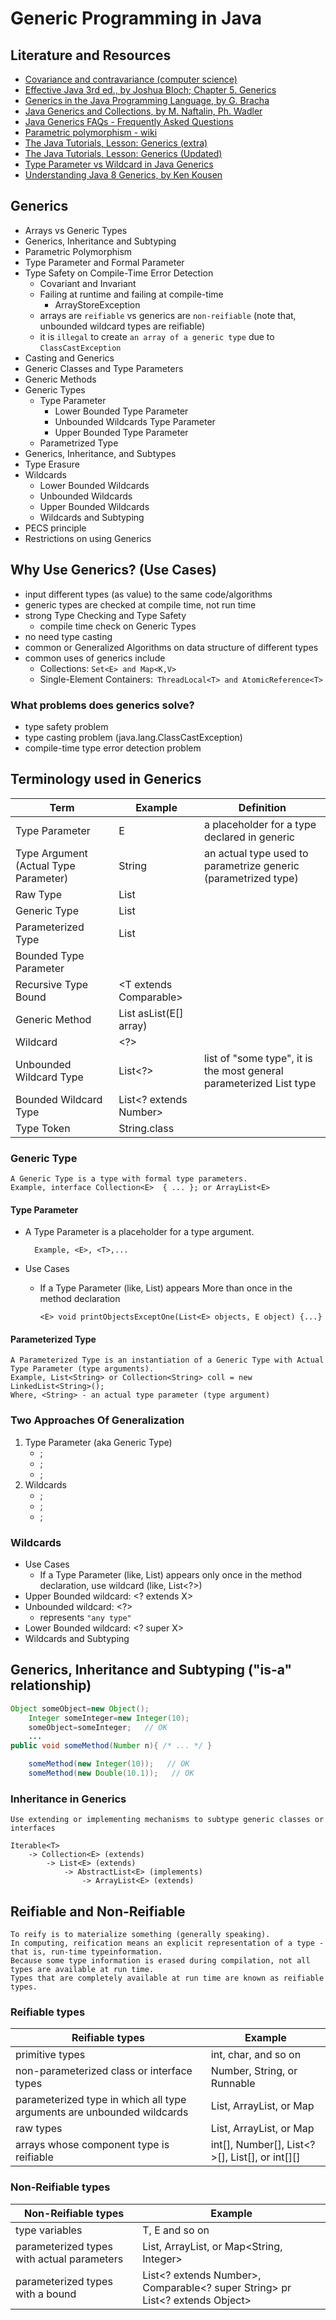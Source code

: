 # Generic Programming in Java

## Literature and Resources

- [Covariance and contravariance (computer science)](https://en.wikipedia.org/wiki/Covariance_and_contravariance_(computer_science))
- [Effective Java 3rd ed., by Joshua Bloch; Chapter 5. Generics](https://learning.oreilly.com/library/view/effective-java-3rd/9780134686097/ch5.xhtml#lev26)
- [Generics in the Java Programming Language, by G. Bracha]()
- [Java Generics and Collections, by M. Naftalin, Ph. Wadler](https://learning.oreilly.com/library/view/java-generics-and/0596527756/)
- [Java Generics FAQs - Frequently Asked Questions](http://www.angelikalanger.com/GenericsFAQ/JavaGenericsFAQ.html)
- [Parametric polymorphism - wiki](https://en.wikipedia.org/wiki/Parametric_polymorphism)
- [The Java Tutorials, Lesson: Generics (extra)](https://docs.oracle.com/javase/tutorial/extra/generics/)
- [The Java Tutorials, Lesson: Generics (Updated)](https://docs.oracle.com/javase/tutorial/java/generics/index.html)
- [Type Parameter vs Wildcard in Java Generics](https://www.baeldung.com/java-generics-type-parameter-vs-wildcard)
- [Understanding Java 8 Generics, by Ken Kousen](https://www.safaribooksonline.com/library/view/understanding-java-8/9781491978153/)

## Generics

- Arrays vs Generic Types
- Generics, Inheritance and Subtyping
- Parametric Polymorphism
- Type Parameter and Formal Parameter
- Type Safety on Compile-Time Error Detection
    - Covariant and Invariant
    - Failing at runtime and failing at compile-time
        - ArrayStoreException
    - arrays are `reifiable` vs generics are `non-reifiable` (note that, unbounded wildcard types are reifiable)
    - it is `illegal` to create `an array of a generic type` due to `ClassCastException`
- Casting and Generics
- Generic Classes and Type Parameters
- Generic Methods
- Generic Types
    - Type Parameter
        - Lower Bounded Type Parameter
        - Unbounded Wildcards Type Parameter
        - Upper Bounded Type Parameter
    - Parametrized Type
- Generics, Inheritance, and Subtypes
- Type Erasure
- Wildcards
    - Lower Bounded Wildcards
    - Unbounded Wildcards
    - Upper Bounded Wildcards
    - Wildcards and Subtyping
- PECS principle
- Restrictions on using Generics

## Why Use Generics? (Use Cases)

- input different types (as value) to the same code/algorithms
- generic types are checked at compile time, not run time
- strong Type Checking and Type Safety
    - compile time check on Generic Types
- no need type casting
- common or Generalized Algorithms on data structure of different types
- common uses of generics include
    - Collections: `Set<E> and Map<K,V>`
    - Single-Element Containers:` ThreadLocal<T> and AtomicReference<T>`

### What problems does generics solve?

- type safety problem
- type casting problem (java.lang.ClassCastException)
- compile-time type error detection problem

## Terminology used in Generics

| Term                                  | Example                       | Definition                                                          |
|---------------------------------------|-------------------------------|---------------------------------------------------------------------|
| Type Parameter                        | E                             | a placeholder for a type declared in generic                        |
| Type Argument (Actual Type Parameter) | String                        | an actual type used to parametrize generic (parametrized type)      |
| Raw Type                              | List                          |                                                                     |
| Generic Type                          | List<E>                       |                                                                     |
| Parameterized Type                    | List<String>                  |                                                                     |
| Bounded Type Parameter                | <E extends Number>            |                                                                     |
| Recursive Type Bound                  | <T extends Comparable<T>>     |                                                                     |
| Generic Method                        | <E> List<E> asList(E[] array) |                                                                     |
| Wildcard                              | <?>                           |                                                                     |
| Unbounded Wildcard Type               | List<?>                       | list of "some type", it is the most general parameterized List type |
| Bounded Wildcard Type                 | List<? extends Number>        |                                                                     |
| Type Token                            | String.class                  |                                                                     |

### Generic Type

    A Generic Type is a type with formal type parameters.
    Example, interface Collection<E>  { ... }; or ArrayList<E> 

#### Type Parameter

- A Type Parameter is a placeholder for a type argument.

        Example, <E>, <T>,...
- Use Cases
    - If a Type Parameter (like, List<E>) appears More than once in the method declaration

          <E> void printObjectsExceptOne(List<E> objects, E object) {...}

#### Parameterized Type

    A Parameterized Type is an instantiation of a Generic Type with Actual Type Parameter (type arguments).
    Example, List<String> or Collection<String> coll = new LinkedList<String>();
    Where, <String> - an actual type parameter (type argument) 

### Two Approaches Of Generalization

1. Type Parameter (aka Generic Type)
    - <T>;
    - <T extends AType>;
    - <T super AType>;
2. Wildcards
    - <?>;
    - <? extends AType>;
    - <? super AType>;

### Wildcards

- Use Cases
    - If a Type Parameter (like, List<E>) appears only once in the method declaration, use wildcard (like, List<?>)
- Upper Bounded wildcard: <? extends X>
- Unbounded wildcard: <?>
    - represents `"any type"`
- Lower Bounded wildcard: <? super X>
- Wildcards and Subtyping

## Generics, Inheritance and Subtyping ("is-a" relationship)

```java
Object someObject=new Object();
    Integer someInteger=new Integer(10);
    someObject=someInteger;   // OK
    ...
public void someMethod(Number n){ /* ... */ }

    someMethod(new Integer(10));   // OK
    someMethod(new Double(10.1));   // OK

```

### Inheritance in Generics

    Use extending or implementing mechanisms to subtype generic classes or interfaces

```
Iterable<T>
    -> Collection<E> (extends)
        -> List<E> (extends)
            -> AbstractList<E> (implements)
                -> ArrayList<E> (extends)
```

## Reifiable and Non-Reifiable

    To reify is to materialize something (generally speaking).
    In computing, reification means an explicit representation of a type - that is, run-time typeinformation.
    Because some type information is erased during compilation, not all types are available at run time.
    Types that are completely available at run time are known as reifiable types.

### Reifiable types

| Reifiable types                                                        | Example                                        |
|------------------------------------------------------------------------|------------------------------------------------|
| primitive types                                                        | int, char, and so on                           |
| non-parameterized class or interface types                             | Number, String, or Runnable                    |
| parameterized type in which all type arguments are unbounded wildcards | List<?>, ArrayList<?>, or Map<?, ?>            |
| raw types                                                              | List, ArrayList, or Map                        |
| arrays whose component type is reifiable                               | int[], Number[], List<?>[], List[], or int[][] |

### Non-Reifiable types

| Non-Reifiable types                        | Example                                                                      |
|--------------------------------------------|------------------------------------------------------------------------------|
| type variables                             | T, E and so on                                                               |
| parameterized types with actual parameters | List<Number>, ArrayList<String>, or Map<String, Integer>                     |
| parameterized types with a bound           | List<? extends Number>, Comparable<? super String> pr List<? extends Object> |